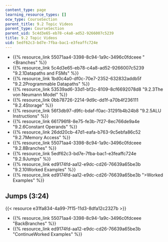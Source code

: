 ```yaml
---
content_type: page
learning_resource_types: []
ocw_type: CourseSection
parent_title: 9.2 Topic Videos
parent_type: CourseSection
parent_uid: 5c4d3e65-eb78-c4a8-ad52-9266007c5239
title: 9.2 Topic Videos
uid: 5edf62c3-bd7e-7fba-bac1-e3feaffc724e
---
```


*   {{% resource_link 55071aa4-3398-8c94-1a9c-3496c0fdceee "\<Branches" %}}
*   {{% resource_link 5c4d3e65-eb78-c4a8-ad52-9266007c5239 "9.2.1Datapaths and FSMs" %}}
*   {{% resource_link 1bd0c4a0-df0c-70e7-2352-632832addb5f "9.2.2Programmable Datapaths" %}}
*   {{% resource_link 53539ad6-33d1-bf2c-8109-8cf6692078d8 "9.2.3The von Neumann Model" %}}
*   {{% resource_link 0bb78726-2214-9d9c-dd1f-a70b4f236111 "9.2.4Storage" %}}
*   {{% resource_link 56f3db97-d9fc-bdaf-f0ac-31291b4b24b8 "9.2.5ALU Instructions" %}}
*   {{% resource_link 661796f8-8e75-fe3b-7f27-8ec766de9a4e "9.2.6Constant Operands" %}}
*   {{% resource_link 26dd20cb-47d1-eafa-b763-9c5ebfa86c52 "9.2.7Memory Access" %}}
*   {{% resource_link 55071aa4-3398-8c94-1a9c-3496c0fdceee "9.2.8Branches" %}}
*   {{% resource_link 5edf62c3-bd7e-7fba-bac1-e3feaffc724e "9.2.9Jumps" %}}
*   {{% resource_link ed9174fd-aa12-e9dc-cd26-76639a65be3b "9.2.10Worked Examples" %}}
*   {{% resource_link ed9174fd-aa12-e9dc-cd26-76639a65be3b "\>Worked Examples" %}}

Jumps (3:24)
------------

{{< resource e31fa834-4a99-7f15-11d3-8dfa12c2327b >}}

*   {{% resource_link 55071aa4-3398-8c94-1a9c-3496c0fdceee "BackBranches" %}}
*   {{% resource_link ed9174fd-aa12-e9dc-cd26-76639a65be3b "ContinueWorked Examples" %}}